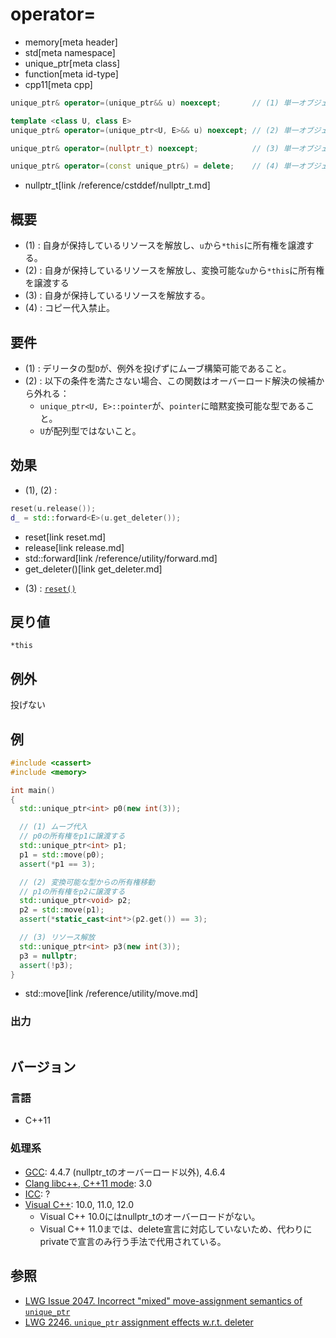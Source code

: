 # operator=
* memory[meta header]
* std[meta namespace]
* unique_ptr[meta class]
* function[meta id-type]
* cpp11[meta cpp]

```cpp
unique_ptr& operator=(unique_ptr&& u) noexcept;       // (1) 単一オブジェクト、配列

template <class U, class E>
unique_ptr& operator=(unique_ptr<U, E>&& u) noexcept; // (2) 単一オブジェクト

unique_ptr& operator=(nullptr_t) noexcept;            // (3) 単一オブジェクト、配列

unique_ptr& operator=(const unique_ptr&) = delete;    // (4) 単一オブジェクト、配列
```
* nullptr_t[link /reference/cstddef/nullptr_t.md]

## 概要
- (1) : 自身が保持しているリソースを解放し、`u`から`*this`に所有権を譲渡する。
- (2) : 自身が保持しているリソースを解放し、変換可能な`u`から`*this`に所有権を譲渡する
- (3) : 自身が保持しているリソースを解放する。
- (4) : コピー代入禁止。


## 要件
- (1) : デリータの型`D`が、例外を投げずにムーブ構築可能であること。
- (2) : 以下の条件を満たさない場合、この関数はオーバーロード解決の候補から外れる：
    - `unique_ptr<U, E>::pointer`が、`pointer`に暗黙変換可能な型であること。
    - `U`が配列型ではないこと。


## 効果
- (1), (2) :

```cpp
reset(u.release());
d_ = std::forward<E>(u.get_deleter());
```
* reset[link reset.md]
* release[link release.md]
* std::forward[link /reference/utility/forward.md]
* get_deleter()[link get_deleter.md]


- (3) : [`reset()`](reset.md)


## 戻り値
`*this`


## 例外
投げない


## 例
```cpp example
#include <cassert>
#include <memory>

int main()
{
  std::unique_ptr<int> p0(new int(3));

  // (1) ムーブ代入
  // p0の所有権をp1に譲渡する
  std::unique_ptr<int> p1;
  p1 = std::move(p0);
  assert(*p1 == 3);

  // (2) 変換可能な型からの所有権移動
  // p1の所有権をp2に譲渡する
  std::unique_ptr<void> p2;
  p2 = std::move(p1);
  assert(*static_cast<int*>(p2.get()) == 3);

  // (3) リソース解放
  std::unique_ptr<int> p3(new int(3));
  p3 = nullptr;
  assert(!p3);
}
```
* std::move[link /reference/utility/move.md]

### 出力
```
```

## バージョン
### 言語
- C++11

### 処理系
- [GCC](/implementation.md#gcc): 4.4.7 (nullptr_tのオーバーロード以外), 4.6.4
- [Clang libc++, C++11 mode](/implementation.md#clang): 3.0
- [ICC](/implementation.md#icc): ?
- [Visual C++](/implementation.md#visual_cpp): 10.0, 11.0, 12.0
	- Visual C++ 10.0にはnullptr_tのオーバーロードがない。
	- Visual C++ 11.0までは、delete宣言に対応していないため、代わりにprivateで宣言のみ行う手法で代用されている。

## 参照
- [LWG Issue 2047. Incorrect "mixed" move-assignment semantics of `unique_ptr`](http://www.open-std.org/jtc1/sc22/wg21/docs/lwg-defects.html#2047)
- [LWG 2246. `unique_ptr` assignment effects w.r.t. deleter](http://www.open-std.org/jtc1/sc22/wg21/docs/lwg-defects.html#2246)

